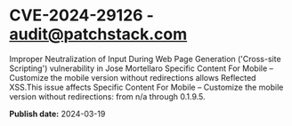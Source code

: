 # CVE-2024-29126 - audit@patchstack.com

Improper Neutralization of Input During Web Page Generation ('Cross-site Scripting') vulnerability in Jose Mortellaro Specific Content For Mobile – Customize the mobile version without redirections allows Reflected XSS.This issue affects Specific Content For Mobile – Customize the mobile version without redirections: from n/a through 0.1.9.5.



**Publish date:** 2024-03-19
